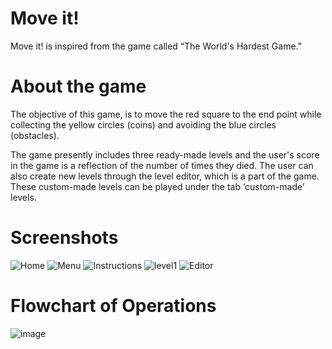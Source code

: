 # Move it!
Move it! is inspired from the game called “The World's Hardest Game.” 

# About the game
The objective of this game, is to move the red square to the end point while collecting the yellow circles (coins) and avoiding the blue circles (obstacles). 

The game presently includes three ready-made levels and the user's score in the game is a reflection of the number of times they died. The user can also create new levels through the level editor, which is a part of the game. These custom-made levels can be played under the tab ‘custom-made’ levels.

# Screenshots
![Home](https://user-images.githubusercontent.com/64963908/153646194-59dc09ce-a3c2-40a6-acad-ee720cada020.PNG)
![Menu](https://user-images.githubusercontent.com/64963908/153646215-412add2e-9e17-4507-9d47-7eefdfd495e9.PNG)
![Instructions](https://user-images.githubusercontent.com/64963908/153646236-a62393a3-1bc0-4d47-9310-868cad4db8b2.PNG)
![level1](https://user-images.githubusercontent.com/64963908/153646340-b78bbb2c-8036-4d2b-b510-dbdac84e1b67.PNG)
![Editor](https://user-images.githubusercontent.com/64963908/153646277-c3edc960-0d90-41e9-ae07-d7c149f0f36d.PNG)


# Flowchart of Operations
![image](https://user-images.githubusercontent.com/64963908/153645826-20b62eb3-c257-4f9b-9743-5136237901b1.png)

